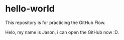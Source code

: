 # hello-world
This repository is for practicing the GitHub Flow.

Helo, my name is Jason, i can open the GitHub now :D.
